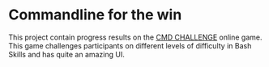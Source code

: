 # Commandline for the win

This project contain progress results on the [CMD CHALLENGE](https://alx-intranet.hbtn.io/rltoken/a83_NOBEtXgFr1Yqej0HYA) online game. This game challenges participants on different levels of difficulty in Bash Skills and has quite an amazing UI. 

